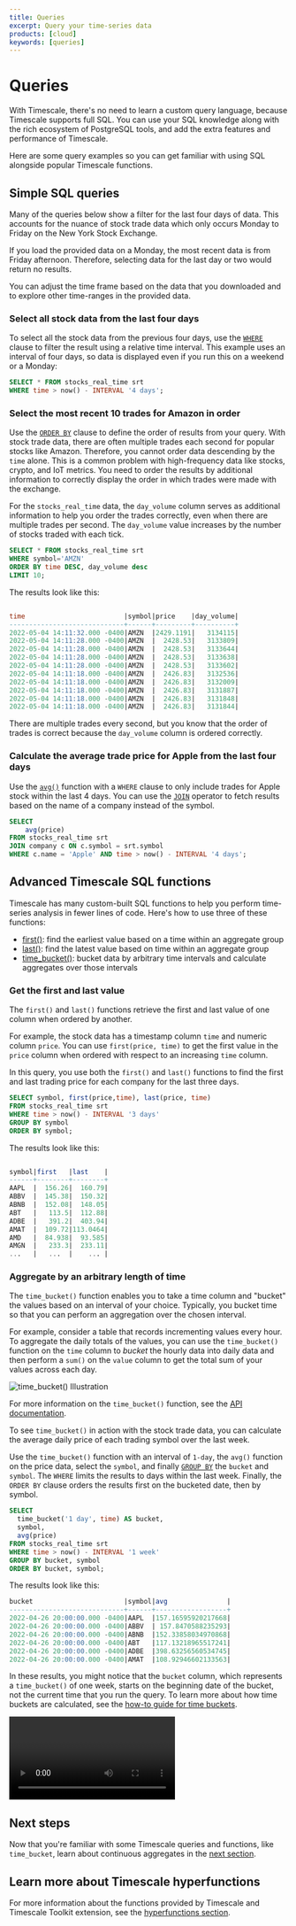 ```yaml
---
title: Queries
excerpt: Query your time-series data
products: [cloud]
keywords: [queries]
---
```


# Queries

With Timescale, there's no need to learn a custom query language, because
Timescale supports full SQL. You can use your SQL knowledge along with the
rich ecosystem of PostgreSQL tools, and add the extra features and performance of
Timescale.

Here are some query examples so you can get familiar with using SQL alongside
popular Timescale functions.

## Simple SQL queries

Many of the queries below show a filter for the last four days of data. This
accounts for the nuance of stock trade data which only occurs Monday to Friday
on the New York Stock Exchange.

If you load the provided data on a Monday, the most recent data is from Friday
afternoon. Therefore, selecting data for the last day or two would return no
results.

You can adjust the time frame based on the data that you downloaded and to
explore other time-ranges in the provided data.

### Select all stock data from the last four days

To select all the stock data from the previous four days, use the
[`WHERE`][clause-expressions]
clause to filter the result using a relative time interval. This example uses an
interval of four days, so data is displayed even if you run this on a weekend or
a Monday:

```sql
SELECT * FROM stocks_real_time srt
WHERE time > now() - INTERVAL '4 days';
```

### Select the most recent 10 trades for Amazon in order

Use the [`ORDER BY`][order-by] clause to define the order of results from your
query. With stock trade data, there are often multiple trades each second for
popular stocks like Amazon. Therefore, you cannot order data descending by the
`time` alone. This is a common problem with high-frequency data like stocks,
crypto, and IoT metrics. You need to order the results by additional information
to correctly display the order in which trades were made with the exchange.

For the `stocks_real_time` data, the `day_volume` column serves as additional
information to help you order the trades correctly, even when there are multiple
trades per second. The `day_volume` value increases by the number of stocks
traded with each tick.

```sql
SELECT * FROM stocks_real_time srt
WHERE symbol='AMZN'
ORDER BY time DESC, day_volume desc
LIMIT 10;
```

The results look like this:

```sql

time                         |symbol|price    |day_volume|
-----------------------------+------+---------+----------+
2022-05-04 14:11:32.000 -0400|AMZN  |2429.1191|   3134115|
2022-05-04 14:11:28.000 -0400|AMZN  |  2428.53|   3133809|
2022-05-04 14:11:28.000 -0400|AMZN  |  2428.53|   3133644|
2022-05-04 14:11:28.000 -0400|AMZN  |  2428.53|   3133638|
2022-05-04 14:11:28.000 -0400|AMZN  |  2428.53|   3133602|
2022-05-04 14:11:18.000 -0400|AMZN  |  2426.83|   3132536|
2022-05-04 14:11:18.000 -0400|AMZN  |  2426.83|   3132009|
2022-05-04 14:11:18.000 -0400|AMZN  |  2426.83|   3131887|
2022-05-04 14:11:18.000 -0400|AMZN  |  2426.83|   3131848|
2022-05-04 14:11:18.000 -0400|AMZN  |  2426.83|   3131844|
```

There are multiple trades every second, but you know that the order of trades is
correct because the `day_volume` column is ordered correctly.

### Calculate the average trade price for Apple from the last four days

   Use the [`avg()`][average] function with a `WHERE` clause
   to only include trades for Apple stock within the last 4 days.
   You can use the [`JOIN`][join] operator to fetch results based on the name of
   a company instead of the symbol.

   ```sql
   SELECT
       avg(price)
   FROM stocks_real_time srt
   JOIN company c ON c.symbol = srt.symbol
   WHERE c.name = 'Apple' AND time > now() - INTERVAL '4 days';
   ```

## Advanced Timescale SQL functions

Timescale has many custom-built SQL functions to help you perform time-series
analysis in fewer lines of code. Here's how to use three of these functions:

*   [first()][first]: find the earliest value based on a time within an aggregate group
*   [last()][last]: find the latest value based on time within an aggregate group
*   [time_bucket()][time-bucket]: bucket data by arbitrary time intervals and calculate
     aggregates over those intervals

### Get the first and last value

The `first()` and `last()` functions retrieve the first and last value of one
column when ordered by another.

For example, the stock data has a timestamp column `time` and numeric column
`price`. You can use `first(price, time)` to get the first value in the `price`
column when ordered with respect to an increasing `time` column.

In this query, you use both the `first()` and `last()` functions to find the
first and last trading price for each company for the last three days.

```sql
SELECT symbol, first(price,time), last(price, time)
FROM stocks_real_time srt
WHERE time > now() - INTERVAL '3 days'
GROUP BY symbol
ORDER BY symbol;
```

The results look like this:

```sql

symbol|first   |last    |
------+--------+--------+
AAPL  |  156.26|  160.79|
ABBV  |  145.38|  150.32|
ABNB  |  152.08|  148.05|
ABT   |   113.5|  112.88|
ADBE  |   391.2|  403.94|
AMAT  |  109.72|113.0464|
AMD   |  84.938|  93.585|
AMGN  |   233.3|  233.11|
...   |   ...  |    ... |
```

### Aggregate by an arbitrary length of time

The `time_bucket()` function enables you to take a time column and "bucket" the
values based on an interval of your choice. Typically, you bucket time so that
you can perform an aggregation over the chosen interval.

For example, consider a table that records incrementing values every hour. To
aggregate the daily totals of the values, you can use the `time_bucket()`
function on the `time` column to _bucket_ the hourly data into daily data and
then perform a `sum()` on the `value` column to get the total sum of your values
across each day.

<img class="main-content__illustration"
src="https://s3.amazonaws.com/assets.timescale.com/docs/images/getting-started/time-bucket.jpg"
alt="time_bucket() Illustration"/>

For more information on the `time_bucket()` function, see the
[API documentation][time-bucket].

To see `time_bucket()` in action with the stock trade data, you can calculate
the average daily price of each trading symbol over the last week.

Use the `time_bucket()` function with an interval of `1-day`, the `avg()`
function on the price data, select the `symbol`, and finally [`GROUP BY`][clause-expressions]
the `bucket` and `symbol`. The `WHERE` limits the results to days within the
last week. Finally, the `ORDER BY` clause orders the results first on the
bucketed date, then by symbol.

```sql
SELECT
  time_bucket('1 day', time) AS bucket,
  symbol,
  avg(price)
FROM stocks_real_time srt
WHERE time > now() - INTERVAL '1 week'
GROUP BY bucket, symbol
ORDER BY bucket, symbol;
```

The results look like this:

```sql
bucket                       |symbol|avg               |
-----------------------------+------+------------------+
2022-04-26 20:00:00.000 -0400|AAPL  |157.16595920217668|
2022-04-26 20:00:00.000 -0400|ABBV  | 157.8470588235293|
2022-04-26 20:00:00.000 -0400|ABNB  |152.33858034970868|
2022-04-26 20:00:00.000 -0400|ABT   |117.13218965517241|
2022-04-26 20:00:00.000 -0400|ADBE  |398.63256560534745|
2022-04-26 20:00:00.000 -0400|AMAT  |108.92946602133563|
```

In these results, you might notice that the `bucket` column, which represents
a `time_bucket()` of one week, starts on the beginning date of the bucket, not
the current time that you run the query. To learn more about how time buckets
are calculated, see the [how-to guide for time buckets][time-bucket-how-to].

<Video url="https://www.youtube.com/embed/WFg0B1Bihtg"></Video>

## Next steps

Now that you're familiar with some Timescale queries and functions, like
`time_bucket`, learn about continuous aggregates in the
[next section][create-cagg].

## Learn more about Timescale hyperfunctions

For more information about the functions provided by Timescale and Timescale
Toolkit extension, see the
[hyperfunctions section][hyperfunctions].

[average]: https://www.postgresql.org/docs/14/functions-aggregate.html
[clause-expressions]: https://www.postgresql.org/docs/14/queries-table-expressions.html
[create-cagg]: /getting-started/:currentVersion:/create-cagg/
[date-trunc]: https://www.postgresql.org/docs/current/functions-datetime.html
[filter]: https://www.postgresql.org/docs/14/sql-expressions.html#SYNTAX-AGGREGATES
[first]: /api/:currentVersion:/hyperfunctions/first
[join]: https://www.postgresql.org/docs/current/tutorial-join.html
[last]: /api/:currentVersion:/hyperfunctions/last
[order-by]: https://www.postgresql.org/docs/current/queries-order.html
[select-keywords]: https://www.postgresql.org/docs/14/sql-select.html
[time-bucket-how-to]: /use-timescale/:currentVersion:/time-buckets/
[time-bucket]: /api/:currentVersion:/hyperfunctions/time_bucket
[hyperfunctions]: /use-timescale/:currentVersion:/hyperfunctions/
